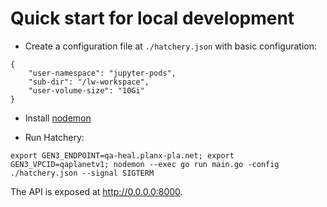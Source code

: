 # Quick start for local development

- Create a configuration file at `./hatchery.json` with basic configuration:

```
{
    "user-namespace": "jupyter-pods",
    "sub-dir": "/lw-workspace",
    "user-volume-size": "10Gi"
}
```

- Install [nodemon](https://nodemon.io/)

- Run Hatchery:

`export GEN3_ENDPOINT=qa-heal.planx-pla.net; export GEN3_VPCID=qaplanetv1; nodemon --exec go run main.go -config ./hatchery.json --signal SIGTERM`

The API is exposed at http://0.0.0.0:8000.
